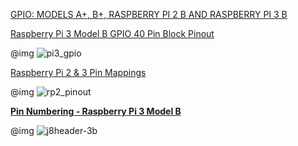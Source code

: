 
[GPIO: MODELS A+, B+, RASPBERRY PI 2 B AND RASPBERRY PI 3 B](https://www.raspberrypi.org/documentation/usage/gpio-plus-and-raspi2/)  

[Raspberry Pi 3 Model B GPIO 40 Pin Block Pinout](https://www.element14.com/community/docs/DOC-73950/l/raspberry-pi-3-model-b-gpio-40-pin-block-pinout)  

@img ![pi3_gpio](https://www.element14.com/community/servlet/JiveServlet/previewBody/73950-102-11-339300/pi3_gpio.png)

[Raspberry Pi 2 & 3 Pin Mappings](https://docs.microsoft.com/en-us/windows/iot-core/learn-about-hardware/pinmappings/pinmappingsrpi)  

@img ![rp2_pinout](https://docs.microsoft.com/en-us/windows/iot-core/media/pinmappingsrpi/rp2_pinout.png)

[**Pin Numbering - Raspberry Pi 3 Model B**](http://pi4j.com/pins/model-3b-rev1.html)  

@img ![j8header-3b](http://pi4j.com/images/j8header-3b.png)
